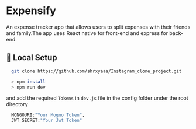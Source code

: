 # Expensify
 An expense tracker app that allows users to split expenses with their friends and family.The app uses React native for front-end and express for back-end.

## 🔬 Local Setup


```bash
  git clone https://github.com/shrxyaaa/Instagram_clone_project.git

  > npm install
  > npm run dev
```

  and add the required ```Tokens``` in ```dev.js``` file in the config folder under the root directory


 ```bash
   MONGOURI:"Your Mogno Token",
   JWT_SECRET:"Your Jwt Token"
```   
